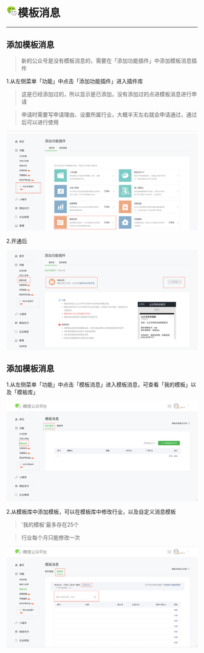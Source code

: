# <img src="../images/icon/wechat.jpeg" width="30" height="30" />模板消息

---

## 添加模板消息

>新的公众号是没有模板消息的，需要在「添加功能插件」中添加模板消息插件

1.从左侧菜单「功能」中点击「添加功能插件」进入插件库

>这是已经添加过的，所以显示是已添加，没有添加过的点进模板消息进行申请

>申请时需要写申请理由、设置所属行业，大概半天左右就会申请通过，通过后可以进行使用

![SecurityCenter](../images/wechat_content/wechat-message1.png)

2.开通后

![SecurityCenter](../images/wechat_content/wechat-message2.png)

## 添加模板消息

1.从左侧菜单「功能」中点击「模板消息」进入模板消息，可查看「我的模板」以及「模板库」

![SecurityCenter](../images/wechat_content/wechat-message3.png)

2.从模板库中添加模板，可以在模板库中修改行业，以及自定义消息模板

>'我的模板'最多存在25个

>行业每个月只能修改一次

![SecurityCenter](../images/wechat_content/wechat-message4.png)